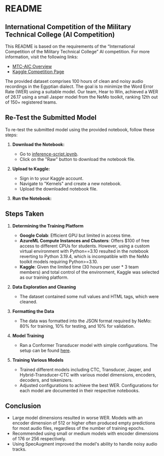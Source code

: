# README

## International Competition of the Military Technical College (AI Competition)

This README is based on the requirements of the “International Competition of the 
Military Technical College” AI competition. For more information, visit the following links:
- [MTC-AIC Overview](https://aic.conferences.ekb.eg/)
- [Kaggle Competition Page](https://www.kaggle.com/competitions/mct-aic-2/overview)

The provided dataset comprises 100 hours of clean and noisy audio recordings in the 
Egyptian dialect. The goal is to minimize the Word Error Rate (WER) using a suitable model. 
Our team, Hear to Win, achieved a WER of 26.17 using a small Jasper model from the NeMo toolkit, 
ranking 12th out of 150+ registered teams.

## Re-Test the Submitted Model

To re-test the submitted model using the provided notebook, follow these steps:

1. **Download the Notebook:**
   - Go to [inference-script.ipynb](https://github.com/YousefEldaly/MTC-AIC-ASR-competition/blob/main/submitted_model/inference-script.ipynb).
   - Click on the "Raw" button to download the notebook file.

2. **Upload to Kaggle:**
   - Sign in to your Kaggle account.
   - Navigate to "Kernels" and create a new notebook.
   - Upload the downloaded notebook file.

3. **Run the Notebook:**

## Steps Taken

1. **Determining the Training Platform**
   - **Google Colab**: Efficient GPU but limited in access time.
   - **AzureML Compute Instances and Clusters**: Offers $100 of free access to different CPUs for students. 
     However, using a custom virtual environment with Python==3.10 resulted in the notebook reverting to Python 3.19.4, 
     which is incompatible with the NeMo toolkit models requiring Python>=3.10.
   - **Kaggle**: Given the limited time (30 hours per user * 3 team members) and total control of the environment, 
     Kaggle was selected as our training platform.

2. **Data Exploration and Cleaning**
   - The dataset contained some null values and HTML tags, which were cleaned.

3. **Formatting the Data**
   - The data was formatted into the JSON format required by NeMo: 80% for training, 10% for testing, 
     and 10% for validation.

4. **Model Training**
   - Ran a Conformer Transducer model with simple configurations. The setup can be found 
     [here](https://github.com/YousefEldaly/MTC-AIC-ASR-competition/blob/main/data-setup-clean-train-trial.ipynb).

5. **Training Various Models**
   - Trained different models including CTC, Transducer, Jasper, and Hybrid-Transducer-CTC with various model dimensions, 
     encoders, decoders, and tokenizers.
   - Adjusted configurations to achieve the best WER. Configurations for each model are documented in their 
     respective notebooks.

## Conclusion

- Large model dimensions resulted in worse WER. Models with an encoder dimension of 512 or higher often produced empty predictions for most audio files, regardless of the number of training epochs.
- Recommended using small or medium models with encoder dimensions of 176 or 256 respectively.
- Using SpecAugment improved the model's ability to handle noisy audio tracks.


